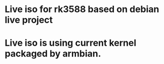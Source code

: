 # Live iso for rk3588 based on debian live project
      
# Live iso is using current kernel packaged by armbian.                    
